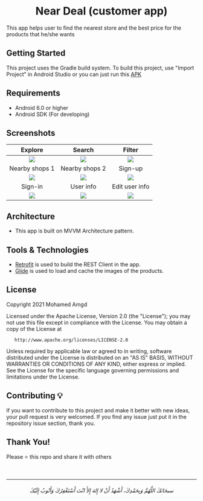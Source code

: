 <h1 align="center"> Near Deal (customer app) </h1>

This app helps user to find the nearest store and the best price for the products that he/she wants

## Getting Started

This project uses the Gradle build system. To build this project,
use "Import Project" in Android Studio or you can just run this [APK](https://github.com/MohamedAmgd/Near-Deal-Customer-App/releases/download/release/Near.Deal.apk)

## Requirements
- Android 6.0 or higher
- Android SDK (For developing)

## Screenshots

Explore           | Search | Filter
:---------------------:|:------------------:|:------------------:
<img src="/screenshots/1 - Explore screen.png" /> | <img src="/screenshots/2 - Search screen 2.png" /> | <img src="/screenshots/3 - Filter screen.png" />
Nearby shops 1           | Nearby shops 2 | Sign-up
<img src="/screenshots/4 - Nearby shops screen.png" /> | <img src="/screenshots/5 - Nearby shops screen 2.png"  /> | <img src="/screenshots/5 - Nearby shops screen 2.png" />
Sign-in           | User info | Edit user info
<img src="/screenshots/7 - Sign in screen.png" /> | <img src="/screenshots/8 - User info scree.png" /> | <img src="/screenshots/9 - Edit user info screen.png"  />

## Architecture

- This app is built on MVVM Architecture pattern.

## Tools & Technologies

- [Retrofit](https://github.com/square/retrofit) is used to build the REST Client in the app.
- [Glide](https://github.com/bumptech/glide) is used to load and cache the images of the products.


## License

Copyright 2021 Mohamed Amgd

Licensed under the Apache License, Version 2.0 (the "License");
you may not use this file except in compliance with the License.
You may obtain a copy of the License at

       http://www.apache.org/licenses/LICENSE-2.0

Unless required by applicable law or agreed to in writing, software
distributed under the License is distributed on an "AS IS" BASIS,
WITHOUT WARRANTIES OR CONDITIONS OF ANY KIND, either express or implied.
See the License for the specific language governing permissions and
limitations under the License.


## Contributing 💡
If you want to contribute to this project and make it better with new ideas, your pull request is very welcomed.
If you find any issue just put it in the repository issue section, thank you.


## Thank You!
Please ⭐️ this repo and share it with others


<br>


-----------


<h6 align="center">سبحَانَكَ اللَّهُمَّ وَبِحَمْدِكَ، أَشْهَدُ أَنْ لا إِلهَ إِلأَ انْتَ أَسْتَغْفِرُكَ وَأَتْوبُ إِلَيْكَ</h6>
